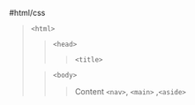 #html/css

>`<html>`
>>`<head>`
>>>`<title>`
>
>>`<body>`
>>> Content 
>>> `<nav>`, `<main>`  ,`<aside>`
